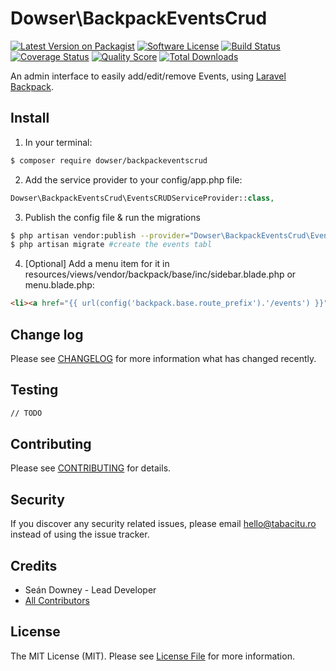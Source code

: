 # Dowser\BackpackEventsCrud

[![Latest Version on Packagist][ico-version]](link-packagist)
[![Software License][ico-license]](LICENSE.md)
[![Build Status][ico-travis]][link-travis]
[![Coverage Status][ico-scrutinizer]][link-scrutinizer]
[![Quality Score][ico-code-quality]][link-code-quality]
[![Total Downloads][ico-downloads]][link-downloads]

An admin interface to easily add/edit/remove Events, using [Laravel Backpack](laravelbackpack.com).

## Install

1) In your terminal:

``` bash
$ composer require dowser/backpackeventscrud
```

2) Add the service provider to your config/app.php file:
```php
Dowser\BackpackEventsCrud\EventsCRUDServiceProvider::class,
```

3) Publish the config file & run the migrations
```bash
$ php artisan vendor:publish --provider="Dowser\BackpackEventsCrud\EventsCRUDServiceProvider" #publish config, view  and migration files
$ php artisan migrate #create the events tabl
```

4) [Optional] Add a menu item for it in resources/views/vendor/backpack/base/inc/sidebar.blade.php or menu.blade.php:

```html
<li><a href="{{ url(config('backpack.base.route_prefix').'/events') }}"><i class="fa fa-file-o"></i> <span>Events</span></a></li>
```

## Change log

Please see [CHANGELOG](CHANGELOG.md) for more information what has changed recently.


## Testing

``` bash
// TODO
```

## Contributing

Please see [CONTRIBUTING](CONTRIBUTING.md) for details.

## Security

If you discover any security related issues, please email hello@tabacitu.ro instead of using the issue tracker.

## Credits

- Seán Downey - Lead Developer
- [All Contributors][link-contributors]

## License

The MIT License (MIT). Please see [License File](LICENSE.md) for more information.

[ico-version]: https://img.shields.io/packagist/v/dowser/backpackeventscrud.svg?style=flat-square
[ico-license]: https://img.shields.io/badge/license-MIT-brightgreen.svg?style=flat-square
[ico-travis]: https://img.shields.io/travis/laravel-dowser/backpackeventscrud/master.svg?style=flat-square
[ico-scrutinizer]: https://img.shields.io/scrutinizer/coverage/g/laravel-dowser/backpackeventscrud.svg?style=flat-square
[ico-code-quality]: https://img.shields.io/scrutinizer/g/laravel-dowser/backpackeventscrud.svg?style=flat-square
[ico-downloads]: https://img.shields.io/packagist/dt/dowser/backpackeventscrud.svg?style=flat-square

[link-packagist]: https://packagist.org/packages/dowser/backpackeventscrud
[link-travis]: https://travis-ci.org/laravel-dowser/backpackeventscrud
[link-scrutinizer]: https://scrutinizer-ci.com/g/laravel-dowser/backpackeventscrud/code-structure
[link-code-quality]: https://scrutinizer-ci.com/g/laravel-dowser/backpackeventscrud
[link-downloads]: https://packagist.org/packages/dowser/backpackeventscrud
[link-contributors]: ../../contributors
